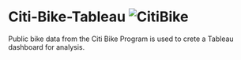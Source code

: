 # Citi-Bike-Tableau ![CitiBike](https://user-images.githubusercontent.com/85002751/216563723-7c37bcff-ceaf-40fa-9ddf-34c7a28e2885.svg)
Public bike data from the Citi Bike Program is used to crete a Tableau dashboard for analysis.

